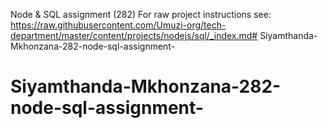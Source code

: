 Node & SQL assignment (282)
For raw project instructions see: https://raw.githubusercontent.com/Umuzi-org/tech-department/master/content/projects/nodejs/sql/_index.md# Siyamthanda-Mkhonzana-282-node-sql-assignment-
# Siyamthanda-Mkhonzana-282-node-sql-assignment-
